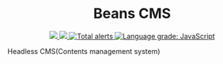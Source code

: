 <div align="center">
  <h1>Beans CMS</h1>
  <p>
    <a href="https://codecov.io/gh/kooku0/beans-cms">
      <img src="https://codecov.io/gh/kooku0/beans-cms/branch/main/graph/badge.svg?token=CWOMDLZBC4"/>
    </a>
     <a href="https://vercel.com/kooku0/beans-cms/deployments">
      <img src="http://therealsujitk-vercel-badge.vercel.app/?app=beans-cms"/>
    </a>
    <a href="https://lgtm.com/projects/g/kooku0/beans-cms/alerts/">
      <img alt="Total alerts" src="https://img.shields.io/lgtm/alerts/g/kooku0/beans-cms.svg?logo=lgtm&logoWidth=18"/>
    </a>
    <a href="https://lgtm.com/projects/g/kooku0/beans-cms/context:javascript">
      <img alt="Language grade: JavaScript" src="https://img.shields.io/lgtm/grade/javascript/g/kooku0/beans-cms.svg?logo=lgtm&logoWidth=18"/>
    </a>
  </p>
</div>

Headless CMS(Contents management system)
